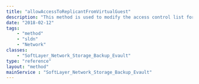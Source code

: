 ```yaml
---
title: "allowAccessToReplicantFromVirtualGuest"
description: "This method is used to modify the access control list for this Storage replicant volume.  The SoftLayer_Virtual_Guest objects which have been allowed access to this storage will be listed in the allowedVirtualGuests property of this storage replicant volume. "
date: "2018-02-12"
tags:
    - "method"
    - "sldn"
    - "Network"
classes:
    - "SoftLayer_Network_Storage_Backup_Evault"
type: "reference"
layout: "method"
mainService : "SoftLayer_Network_Storage_Backup_Evault"
---
```

